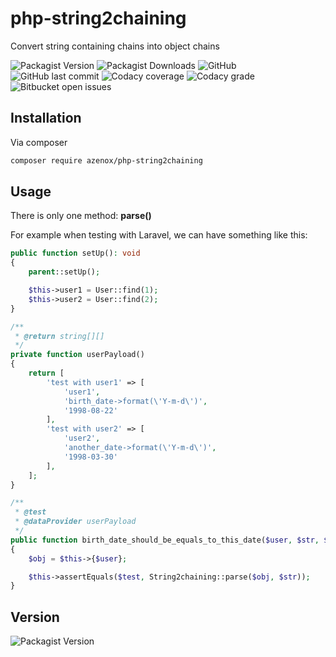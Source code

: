 # php-string2chaining
Convert string containing chains into object chains

![Packagist Version](https://img.shields.io/packagist/v/AzenoX/php-string2chaining?label=Version&style=for-the-badge)
![Packagist Downloads](https://img.shields.io/packagist/dt/AzenoX/php-string2chaining?style=for-the-badge)
![GitHub](https://img.shields.io/github/license/AzenoX/php-string2chaining?style=for-the-badge)
![GitHub last commit](https://img.shields.io/github/last-commit/AzenoX/php-string2chaining?style=for-the-badge)
![Codacy coverage](https://img.shields.io/codacy/coverage/178068ebd8d146219a848e3b244ac60d?style=for-the-badge)
![Codacy grade](https://img.shields.io/codacy/grade/178068ebd8d146219a848e3b244ac60d?style=for-the-badge)
![Bitbucket open issues](https://img.shields.io/bitbucket/issues/AzenoX/php-string2chaining?style=for-the-badge)

## Installation

Via composer

```bash
composer require azenox/php-string2chaining
```

## Usage

There is only one method: **parse()**

For example when testing with Laravel, we can have something like this:

```php
public function setUp(): void
{
    parent::setUp();

    $this->user1 = User::find(1);
    $this->user2 = User::find(2);
}

/**
 * @return string[][]
 */
private function userPayload()
{
    return [
        'test with user1' => [
            'user1',
            'birth_date->format(\'Y-m-d\')',
            '1998-08-22'
        ],
        'test with user2' => [
            'user2',
            'another_date->format(\'Y-m-d\')',
            '1998-03-30'
        ],
    ];
}

/**
 * @test
 * @dataProvider userPayload
 */
public function birth_date_should_be_equals_to_this_date($user, $str, $test)
{
    $obj = $this->{$user};

    $this->assertEquals($test, String2chaining::parse($obj, $str));
}
```

## Version

![Packagist Version](https://img.shields.io/packagist/v/AzenoX/php-string2chaining?label=Version&style=for-the-badge)
